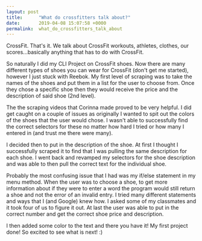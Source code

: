 ```yaml
---
layout: post
title:      "What do crossfitters talk about?"
date:       2019-04-08 15:07:58 +0000
permalink:  what_do_crossfitters_talk_about
---
```



CrossFit. That's it. We talk about CrossFit workouts, athletes, clothes, our scores...basically anything that has to do with CrossFit. 

So naturally I did my CLI Project on CrossFit shoes. Now there are many different types of shoes you can wear for CrossFit (don't get me started), however I just stuck with Reebok. My first level of scraping was to take the names of the shoes and put them in a list for the user to choose from. Once they chose a specific shoe then they would receive the price and the description of said shoe (2nd level).  

The the scraping videos that Corinna made proved to be very helpful. I did get caught on a couple of issues as originally I wanted to spit out the colors of the shoes that the user would chose. I wasn't able to successfully find the correct selectors for these no matter how hard I tried or how many I entered in (and trust me there were many). 

I decided then to put in the description of the shoe. At first I thought I successfully scraped it to find that I was pulling the same description for each shoe. I went back and revamped my selectors for the shoe description and was able to then pull the correct text for the individual shoe. 

Probably the most confusing issue that I had was my if/else statement in my menu method. When the user was to choose a shoe, to get more information about if they were to enter a word the program would still return a shoe and not the error of an invalid entry. I tried many different statements and ways that I (and Google) knew how. I asked some of my classmates and it took four of us to figure it out. At last the user was able to put in the correct number and get the correct shoe price and description. 

I then added some color to the text and there you have it! My first project done! So excited to see what is next! :)
